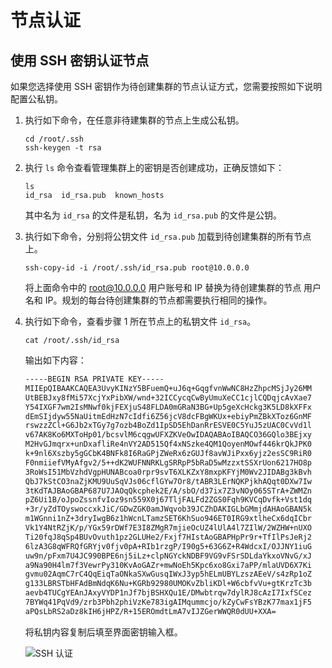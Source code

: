 # 节点认证

## 使用 SSH 密钥认证节点

如果您选择使用 SSH 密钥作为待创建集群的节点认证方式，您需要按照如下说明配置公私钥。

1. 执行如下命令，在任意非待建集群的节点上生成公私钥。

    ```shell
    cd /root/.ssh
    ssh-keygen -t rsa
    ```

2. 执行 `ls` 命令查看管理集群上的密钥是否创建成功，正确反馈如下：

    ```shell
    ls
    id_rsa  id_rsa.pub  known_hosts
    ```

    其中名为 `id_rsa` 的文件是私钥，名为 `id_rsa.pub` 的文件是公钥。

3. 执行如下命令，分别将公钥文件 `id_rsa.pub` 加载到待创建集群的所有节点上。

    ```shell
    ssh-copy-id -i /root/.ssh/id_rsa.pub root@10.0.0.0
    ```

    将上面命令中的 root@10.0.0.0 用户账号和 IP 替换为待创建集群的节点 用户名和 IP。规划的每台待创建集群的节点都需要执行相同的操作。

4. 执行如下命令，查看步骤 1 所在节点上的私钥文件 `id_rsa`。

    ```shell
    cat /root/.ssh/id_rsa
    ```

    输出如下内容：

    ```bash
    -----BEGIN RSA PRIVATE KEY-----
    MIIEpQIBAAKCAQEA3UvyKINzY5BFuemQ+uJ6q+GqgfvnWwNC8HzZhpcMSjJy26MM
    UtBEBJxy8fMi57XcjYxPibXW/wnd+32ICCycqCwByUmuXeCC1cjlCQDqjcAvXae7
    Y54IXGF7wm2IsMNwf0kjFEXjuS48FLDA0mGRaN3BG+Up5geXcHckg3K5LD8kXFFx
    dEmSIjdyw55NaUitmEdHzN7cIdfi6Z56jcV8dcFBgWKUx+ebiyPmZBkXToz6GnMF
    rswzzZCl+G6Jb2xTGy7g7ozb4BoZd1IpSD5EhDanRrESVE0C5YuJ5zUAC0CvVd1l
    v67AK8Ko6MXToHp01/bcsvlM6cqgwUFXZKVeOwIDAQABAoIBAQCO36GQlo3BEjxy
    M2HvGJmqrx+unDxafliRe4nVY2AD515Qf4xNSzke4QM1QoyenMOwf446krQkJPK0
    k+9nl6Xszby5gGCbK4BNFk8I6RaGPjZWeRx6zGUJf8avWJiPxx6yjz2esSC9RiR0
    F0nmiiefVMyAfgv2/5++dK2WUFNNRKLgSRRpP5bRaD5wMzzxtSSXrUon6217HO8p
    3RoWsI51MbVzhdVgpHUNABcoa0rpr9svT6XLKZxY8mxpKFYjM0Wv2JIDABg3kBvh
    QbJ7kStCO3naZjKMU9UuSqVJs06cflGYw7Or8/tABR3LErNQKPjkhAQqt0DXw7Iw
    3tKdTAJBAoGBAP687U7JAOqQkcphek2E/A/sbO/d37ix7Z3vNOy065STrA+ZWMZn
    pZ6Ui1B/oJpoZssnfvIoz9sn559X0j67TljFALFd2ZGS0Fqh9KVCqDvfk+Vst1dq
    +3r/yZdTOyswoccxkJiC/GDwZGK0amJWqvob39JCZhDAKIGLbGMmjdAHAoGBAN5k
    m1WGnni1nZ+3dryIwgB6z1hWcnLTamzSET6KhSuo946ET0IRG9xtlheCx6dqICbr
    Vk1Y4NtRZjK/p/YGx59rDWf7E3I8ZMgR7mjieOcUZ4lUlA4l7ZIlW/2WZHW+nUXO
    Ti20fqJ8qSp4BUvOvuth1pz2GLUHe2/Fxjf7HIstAoGBAPHpPr9r+TfIlPsJeRj2
    6lzA3G8qWFRQfGRYjv0fjv0pA+RIb1rzgP/I90g5+63G6Z+R4WdcxI/OJJNY1iuG
    uw9n/pFxm7U4JC990BPE6nj5iLz+clpNGYckNDBF9VG9vFSrSDLdaYkxoVNvG/xJ
    a9Na90H4lm7f3VewrPy310KvAoGAZr+mwNoEh5Kpc6xo8Gxi7aPP/mlaUVD6X7Ki
    gvmu02AqmC7rC4QqEiqTaONkaSXwGusqIWxJ3yp5hELmUBYLzszAEeV/s4zRp1oZ
    g133LBRSTbHFAdBmNdqK6Nu+KGRb92980UMOKvZbliKDl+W6cbfvVu+gtKrzTc3b
    aevb4TUCgYEAnJAxyVYDP1nJf7bjBSHXQu1E/DMwbtrqw7dylRJ8cAzI7IxfSCez
    7BYWq41PqVd9/zrb3Pbh2phiVzKe783igAIMqummcjo/kZyCwFsYBzK77max1jF5
    aPQsLbRS2aDz8kIH6jHPZ/R+15EROmdtLmA7vIJZGerWWQR0dUU+XXA=
    ```

    将私钥内容复制后填至界面密钥输入框。

    ![SSH 认证](https://docs.daocloud.io/daocloud-docs-images/docs/kpanda/images/createcluster-ssh01.png)
